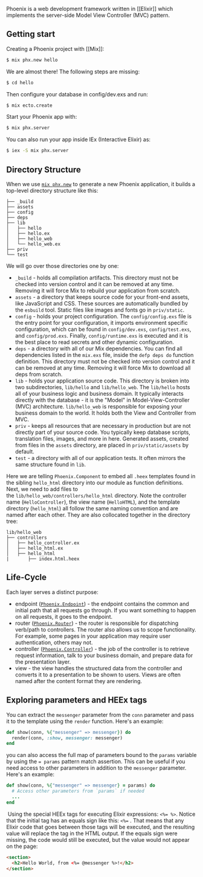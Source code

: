 Phoenix is a web development framework written in [[Elixir]] which implements the server-side Model View Controller (MVC) pattern. 

## Getting start
Creating a Phoenix project with [[Mix]]:
```zsh
$ mix phx.new hello
```
We are almost there! The following steps are missing: 
```zsh
$ cd hello
```
Then configure your database in config/dev.exs and run: 
```zsh
$ mix ecto.create 
```
Start your Phoenix app with: 
```zsh
$ mix phx.server 
```
You can also run your app inside IEx (Interactive Elixir) as: 
```zsh
$ iex -S mix phx.server
```

## Directory Structure
When we use [`mix phx.new`](https://hexdocs.pm/phoenix/Mix.Tasks.Phx.New.html) to generate a new Phoenix application, it builds a top-level directory structure like this:
```
├── _build
├── assets
├── config
├── deps
├── lib
│   ├── hello
│   ├── hello.ex
│   ├── hello_web
│   └── hello_web.ex
├── priv
└── test
```

We will go over those directories one by one:

- `_build` - holds all compilation artifacts. This directory must not be checked into version control and it can be removed at any time. Removing it will force Mix to rebuild your application from scratch. 
- `assets` - a directory that keeps source code for your front-end assets, like JavaScript and CSS. These sources are automatically bundled by the `esbuild` tool. Static files like images and fonts go in `priv/static`.
- `config` - holds your project configuration. The `config/config.exs` file is the entry point for your configuration, it imports environment specific configuration, which can be found in `config/dev.exs`, `config/test.exs`, and `config/prod.exs`. Finally, `config/runtime.exs` is executed and it is the best place to read secrets and other dynamic configuration.
- `deps` - a directory with all of our Mix dependencies. You can find all dependencies listed in the `mix.exs` file, inside the `defp deps do` function definition. This directory must not be checked into version control and it can be removed at any time. Removing it will force Mix to download all deps from scratch.
- `lib` - holds your application source code. This directory is broken into two subdirectories, `lib/hello` and `lib/hello_web`. The `lib/hello` hosts all of your business logic and business domain. It typically interacts directly with the database - it is the "Model" in Model-View-Controller (MVC) architecture. `lib/hello_web` is responsible for exposing your business domain to the world. It holds both the View and Controller from MVC.
- `priv` - keeps all resources that are necessary in production but are not directly part of your source code. You typically keep database scripts, translation files, images, and more in here. Generated assets, created from files in the `assets` directory, are placed in `priv/static/assets` by default.
- `test` - a directory with all of our application tests. It often mirrors the same structure found in `lib`.

Here we are telling `Phoenix.Component` to embed all `.heex` templates found in the sibling `hello_html` directory into our module as function definitions.
Next, we need to add files to the `lib/hello_web/controllers/hello_html` directory.
Note the controller name (`HelloController`), the view name (`HelloHTML`), and the template directory (`hello_html`) all follow the same naming convention and are named after each other. They are also collocated together in the directory tree:

```
lib/hello_web
├── controllers
│   ├── hello_controller.ex
│   ├── hello_html.ex
│   ├── hello_html
|       ├── index.html.heex
```

## Life-Cycle
Each layer serves a distinct purpose:
- endpoint ([`Phoenix.Endpoint`](https://hexdocs.pm/phoenix/Phoenix.Endpoint.html)) - the endpoint contains the common and initial path that all requests go through. If you want something to happen on all requests, it goes to the endpoint.  
- router ([`Phoenix.Router`](https://hexdocs.pm/phoenix/Phoenix.Router.html)) - the router is responsible for dispatching verb/path to controllers. The router also allows us to scope functionality. For example, some pages in your application may require user authentication, others may not.
- controller ([`Phoenix.Controller`](https://hexdocs.pm/phoenix/Phoenix.Controller.html)) - the job of the controller is to retrieve request information, talk to your business domain, and prepare data for the presentation layer. 
- view - the view handles the structured data from the controller and converts it to a presentation to be shown to users. Views are often named after the content format they are rendering.

## Exploring parameters and HEEx tags

You can extract the `messenger` parameter from the `conn` parameter and pass it to the template using the `render` function. Here's an example:
```rb
def show(conn, %{"messenger" => messenger}) do
  render(conn, :show, messenger: messenger)
end
```
you can also access the full map of parameters bound to the `params` variable by using the `= params` pattern match assertion. This can be useful if you need access to other parameters in addition to the `messenger` parameter. Here's an example:
```rb
def show(conn, %{"messenger" => messenger} = params) do
  # Access other parameters from `params` if needed
  ...
end
```

 Using the special HEEx tags for executing Elixir expressions: `<%= %>`. Notice that the initial tag has an equals sign like this: `<%=` . That means that any Elixir code that goes between those tags will be executed, and the resulting value will replace the tag in the HTML output. If the equals sign were missing, the code would still be executed, but the value would not appear on the page:
```html
<section>
  <h2>Hello World, from <%= @messenger %>!</h2>
</section>
```
